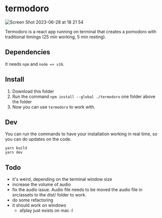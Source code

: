 # termodoro
![Screen Shot 2023-06-28 at 18 21 54](https://github.com/giovanemachado/termodoro/assets/33123137/90badcc6-5b20-45f9-a7db-3571e0eef04f)

Termodoro is a react app running on terminal that creates a pomodoro with traditional timings (25 min working, 5 min resting).
## Dependencies
It needs `npm` and `node => v16`.

## Install

1. Download this folder
2. Run the command `npm install --global ./termodoro` one folder above the folder
3. Now you can use `termodoro` to work with.

## Dev
You can run the commands to have your installation working in real time, so you can do updates on the code.

```
yarn build
yarn dev
```

## Todo

- it's weird, depending on the terminal window size
- increase the volume of audio
- fix the audio issue. Audio file needs to be moved the audio file in src/assets to the dist/ folder to work. 
- do some refactoring
- it should work on windows
  - afplay just exists on mac :l
